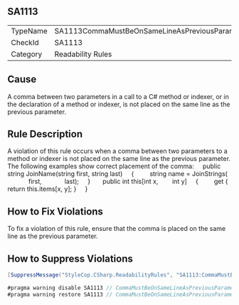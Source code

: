 ﻿## SA1113

<table>
<tr>
  <td>TypeName</td>
  <td>SA1113CommaMustBeOnSameLineAsPreviousParameter</td>
</tr>
<tr>
  <td>CheckId</td>
  <td>SA1113</td>
</tr>
<tr>
  <td>Category</td>
  <td>Readability Rules</td>
</tr>
</table>

## Cause

A comma between two parameters in a call to a C# method or indexer, or in the declaration of a method or indexer, is not placed on the same line as the previous parameter.

## Rule Description

A violation of this rule occurs when a comma between two parameters to a method or indexer is not placed on the same line as the previous parameter. The following examples show correct placement of the comma:
    public string JoinName(string first, string last)
    {
        string name = JoinStrings(
            first, 
            last);
    }
 
    public int this[int x, 
       int y]
    {
        get { return this.items[x, y]; }
    }
 

## How to Fix Violations

To fix a violation of this rule, ensure that the comma is placed on the same line as the previous parameter.

## How to Suppress Violations

```csharp
[SuppressMessage("StyleCop.CSharp.ReadabilityRules", "SA1113:CommaMustBeOnSameLineAsPreviousParameter", Justification = "Reviewed.")]
```

```csharp
#pragma warning disable SA1113 // CommaMustBeOnSameLineAsPreviousParameter
#pragma warning restore SA1113 // CommaMustBeOnSameLineAsPreviousParameter
```
